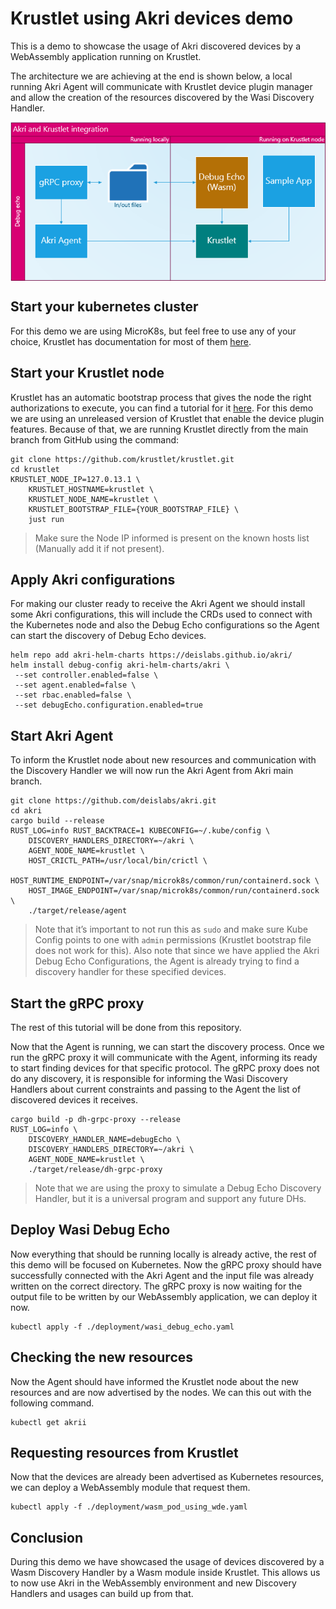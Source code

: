 # Krustlet using Akri devices demo
This is a demo to showcase the usage of Akri discovered devices by a WebAssembly application running on Krustlet.

The architecture we are achieving at the end is shown below, a local running Akri Agent will communicate with Krustlet device plugin manager and allow the creation of the resources discovered by the Wasi Discovery Handler.

<img src="./KrustletUsingAkriDevicesDesign.png" alt="Krustlet integration architecture" style="padding-bottom: 10px padding-top: 10px;
margin-right: auto; display: block; margin-left: auto;"/>

## Start your kubernetes cluster

For this demo we are using MicroK8s, but feel free to use any of your choice, Krustlet has documentation for most of them [here](https://github.com/deislabs/krustlet/tree/main/docs/howto).

## Start your Krustlet node

Krustlet has an automatic bootstrap process that gives the node the right authorizations to execute, you can find a tutorial for it [here](https://github.com/krustlet/krustlet/blob/main/docs/howto/bootstrapping.md).
For this demo we are using an unreleased version of Krustlet that enable the device plugin features. Because of that, we are running Krustlet directly from the main branch from GitHub using the command:

```
git clone https://github.com/krustlet/krustlet.git
cd krustlet
KRUSTLET_NODE_IP=127.0.13.1 \
	KRUSTLET_HOSTNAME=krustlet \
	KRUSTLET_NODE_NAME=krustlet \
	KRUSTLET_BOOTSTRAP_FILE={YOUR_BOOTSTRAP_FILE} \
	just run
```
> Make sure the Node IP informed is present on the known hosts list (Manually add it if not present).

## Apply Akri configurations

For making our cluster ready to receive the Akri Agent we should install some Akri configurations, this will include the CRDs used to connect with the Kubernetes node and also the Debug Echo configurations so the Agent can start the discovery of Debug Echo devices.

```
helm repo add akri-helm-charts https://deislabs.github.io/akri/
helm install debug-config akri-helm-charts/akri \
 --set controller.enabled=false \
 --set agent.enabled=false \
 --set rbac.enabled=false \
 --set debugEcho.configuration.enabled=true
```

## Start Akri Agent

To inform the Krustlet node about new resources and communication with the Discovery Handler we will now run the Akri Agent from Akri main branch. 

```
git clone https://github.com/deislabs/akri.git
cd akri
cargo build --release
RUST_LOG=info RUST_BACKTRACE=1 KUBECONFIG=~/.kube/config \
	DISCOVERY_HANDLERS_DIRECTORY=~/akri \
	AGENT_NODE_NAME=krustlet \
	HOST_CRICTL_PATH=/usr/local/bin/crictl \
	HOST_RUNTIME_ENDPOINT=/var/snap/microk8s/common/run/containerd.sock \
	HOST_IMAGE_ENDPOINT=/var/snap/microk8s/common/run/containerd.sock \
	./target/release/agent
```
> Note that it’s important to not run this as `sudo` and make sure Kube Config points to one with `admin` permissions (Krustlet bootstrap file does not work for this).
> Also note that since we have applied the Akri Debug Echo Configurations, the Agent is already trying to find a discovery handler for these specified devices.

## Start the gRPC proxy

The rest of this tutorial will be done from this repository.

Now that the Agent is running, we can start the discovery process. Once we run the gRPC proxy it will communicate with the Agent, informing its ready to start finding devices for that specific protocol.
The gRPC proxy does not do any discovery, it is responsible for informing the Wasi Discovery Handlers about current constraints and passing to the Agent the list of discovered devices it receives.

```
cargo build -p dh-grpc-proxy --release
RUST_LOG=info \
    DISCOVERY_HANDLER_NAME=debugEcho \
    DISCOVERY_HANDLERS_DIRECTORY=~/akri \
    AGENT_NODE_NAME=krustlet \
    ./target/release/dh-grpc-proxy
```
> Note that we are using the proxy to simulate a Debug Echo Discovery Handler, but it is a universal program and support any future DHs.

## Deploy Wasi Debug Echo

Now everything that should be running locally is already active, the rest of this demo will be focused on Kubernetes.
Now the gRPC proxy should have successfully connected with the Akri Agent and the input file was already written on the correct directory. The gRPC proxy is now waiting for the output file to be written by our WebAssembly application, we can deploy it now.

```
kubectl apply -f ./deployment/wasi_debug_echo.yaml 
```

## Checking the new resources

Now the Agent should have informed the Krustlet node about the new resources and are now advertised by the nodes. We can this out with the following command.

```
kubectl get akrii
```

## Requesting resources from Krustlet

Now that the devices are already been advertised as Kubernetes resources, we can deploy a WebAssembly module that request them.

```
kubectl apply -f ./deployment/wasm_pod_using_wde.yaml
```

## Conclusion

During this demo we have showcased the usage of devices discovered by a Wasm Discovery Handler by a Wasm module inside Krustlet. This allows us to now use Akri in the WebAssembly environment and new Discovery Handlers and usages can build up from that.
